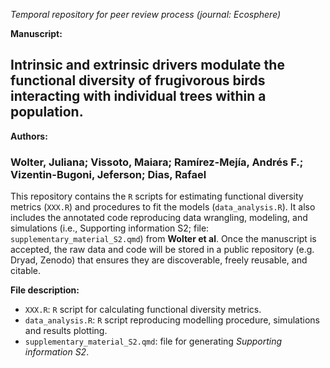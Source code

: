 _Temporal repository for peer review process (journal: Ecosphere)_

__Manuscript:__ 

## Intrinsic and extrinsic drivers modulate the functional diversity of frugivorous birds interacting with individual trees within a population.

__Authors:__ 

### Wolter, Juliana; Vissoto, Maiara; Ramírez-Mejía, Andrés F.; Vizentin-Bugoni, Jeferson; Dias, Rafael

This repository contains the `R` scripts for estimating functional diversity metrics (`XXX.R`) and procedures to fit the models (`data_analysis.R`). It also includes the annotated code reproducing data wrangling, modeling, and simulations (i.e., Supporting information S2; file: `supplementary_material_S2.qmd`) from __Wolter et al__. Once the manuscript is accepted, the raw data and code will be stored in a public repository (e.g. Dryad, Zenodo) that ensures they are discoverable, freely reusable, and citable.

__File description:__

- `XXX.R`: `R` script for calculating functional diversity metrics.
- `data_analysis.R`: `R` script reproducing modelling procedure, simulations and results plotting.
- `supplementary_material_S2.qmd`: file for generating _Supporting information S2_.
 


